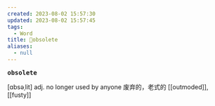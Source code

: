 ```yaml
---
created: 2023-08-02 15:57:30
updated: 2023-08-02 15:57:45
tags:
  - Word
title: 📖obsolete
aliases:
  - null
---
```


<pre><strong>obsolete</strong></pre>
[ɑbsəˌlit]
adj. no longer used by anyone 废弃的，⽼式的
[[outmoded]], [[fusty]]
